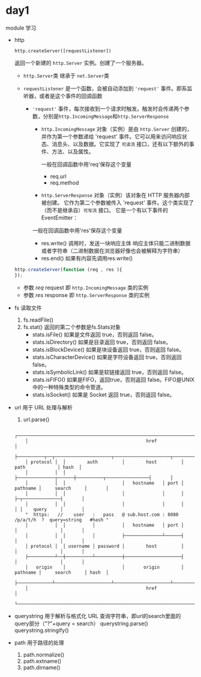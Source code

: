 # day1

module 学习

* http

    `http.createServer([requestListener])`

    返回一个新建的 `http.Server` 实例。创建了一个服务器。

    * `http.Server`类 继承于 `net.Server`类

    * `requestListener` 是一个函数，会被自动添加到 `'request'` 事件。即系监听器，或者是这个事件的回调函数

        * `'request'` 事件，每次接收到一个请求时触发。触发时会传递两个参数，分别是`http.IncomingMessage`和`http.ServerResponse`

            * `http.IncomingMessage` 对象（实例）是由 `http.Server` 创建的，并作为第一个参数递给 'request' 事件。它可以用来访问响应状态、消息头、以及数据。它实现了 `可读流` 接口，还有以下额外的事件、方法、以及属性。

                一般在回调函数中用'req'保存这个变量

                * req.url
                * req.method


            * `http.ServerResponse` 对象（实例）该对象在 HTTP 服务器内部被创建。 它作为第二个参数被传入 'request' 事件。这个类实现了（而不是继承自）`可写流` 接口。 它是一个有以下事件的 EventEmitter：

            一般在回调函数中用'res'保存这个变量

            * res.write() 调用时，发送一块响应主体 响应主体只能二进制数据或者字符串（二进制数据在浏览器好像也会被解释为字符串）
            * res.end() 如果有内容先调用res.write()


    ``` javascript
    http.createServer(function (req , res ){
    });
    ```

    * 参数 *req* request 即 `http.IncomingMessage` 类的实例
    * 参数 *res* response 即 `http.ServerResponse` 类的实例



* fs
    读取文件
    1. fs.readFile()
    2. fs.stat()
        返回的第二个参数是fs.Stats对象
        * stats.isFile()	如果是文件返回 true，否则返回 false。
        * stats.isDirectory()	如果是目录返回 true，否则返回 false。
        * stats.isBlockDevice()	如果是块设备返回 true，否则返回 false。
        * stats.isCharacterDevice()	如果是字符设备返回 true，否则返回 false。
        * stats.isSymbolicLink()	如果是软链接返回 true，否则返回 false。
        * stats.isFIFO()	如果是FIFO，返回true，否则返回 false。FIFO是UNIX中的一种特殊类型的命令管道。
        * stats.isSocket()	如果是 Socket 返回 true，否则返回 false。



* url
    用于 URL 处理与解析
    1. url.parse()

    ```
        ┌─────────────────────────────────────────────────────────────────────────────────────────────┐
        │                                            href                                             │
        ├──────────┬──┬─────────────────────┬─────────────────────┬───────────────────────────┬───────┤
        │ protocol │  │        auth         │        host         │           path            │ hash  │
        │          │  │                     ├──────────────┬──────┼──────────┬────────────────┤       │
        │          │  │                     │   hostname   │ port │ pathname │     search     │       │
        │          │  │                     │              │      │          ├─┬──────────────┤       │
        │          │  │                     │              │      │          │ │    query     │       │
        "  https:   //    user   :   pass   @ sub.host.com : 8080   /p/a/t/h  ?  query=string   #hash "
        │          │  │          │          │   hostname   │ port │          │                │       │
        │          │  │          │          ├──────────────┴──────┤          │                │       │
        │ protocol │  │ username │ password │        host         │          │                │       │
        ├──────────┴──┼──────────┴──────────┼─────────────────────┤          │                │       │
        │   origin    │                     │       origin        │ pathname │     search     │ hash  │
        ├─────────────┴─────────────────────┴─────────────────────┴──────────┴────────────────┴───────┤
        │                                            href                                             │
        └─────────────────────────────────────────────────────────────────────────────────────────────┘
    ```

* querystring
    用于解析与格式化 URL 查询字符串，即url的search里面的query部分（"?"+query = search）
    querystring.parse()
    querystring.stringify()

* path
    用于路径的处理
    1. path.normalize()
    2. path.extname()
    3. path.dirname()
